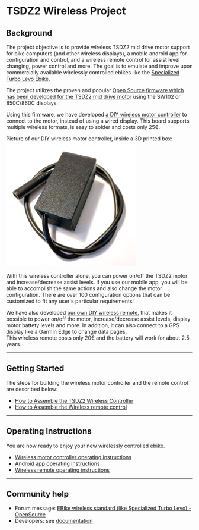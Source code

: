 # TSDZ2 Wireless Project 
## Background
The project objective is to provide wireless TSDZ2 mid drive motor support for bike computers (and other wireless displays), a mobile android app for configuration and control, and a wireless remote control for assist level changing, power control and more. The goal is to emulate and improve upon commercially available wirelessly controlled ebikes like the  [Specialized Turbo Levo Ebike](https://www.youtube.com/watch?v=F43oqj1Zlww).

The project utilizes the proven and popular [Open Source firmware which has been developed for the TSDZ2 mid drive motor](https://github.com/OpenSourceEBike/TSDZ2_wiki/wiki) using the SW102 or 850C/860C displays.

Using this firmware, we have developed [a DIY wireless motor controller](https://github.com/OpenSourceEBike/TSDZ2_wireless/tree/master/EBike_wireless_TSDZ2) to connect to the motor, instead of using a wired display. This board supports multiple wireless formats, is easy to solder and costs only 25€.

Picture of our DIY wireless motor controller, inside a 3D printed box:
![](3d_printed_box.png)<br>

With this wireless controller alone, you can power on/off the TSDZ2 motor and increase/decrease assist levels. If you use our mobile app, you will be able to accomplish the same actions and also change the motor configuration.
There are over 100 configuration options that can be customized to fit any user's particular requirements!

We have also developed [our own DIY wireless remote](remote/build_remote), that makes it possible to power on/off the motor, increase/decrease  assist levels, display motor battety levels and more. In addition, it can also connect to a GPS display like a Garmin Edge to change data pages.<br> 
This wireless remote costs only 20€ and the battery will work for about 2.5 years.

----
## Getting Started

The steps for building the wireless motor controller and the remote control are described below:
* [How to Assemble the TSDZ2 Wireless Controller](build_tsdz2_board.md)
* [How to Assemble the Wireless remote control](remote/build_remote.md)

----
## Operating Instructions

You are now ready to enjoy your new wirelessly controlled ebike.

* [Wireless motor controller operating instructions](wireless_motor_operation.md)
* [Android app operating instructions](android_app_operation.md)
* [Wireless remote operating instructions](operation.md)

-----
## Community help

* Forum message: [EBike wireless standard (like Specialized Turbo Levo) - OpenSource](https://endless-sphere.com/forums/viewtopic.php?t=106346)
* Developers: see [documentation](https://github.com/OpenSourceEBike/TSDZ2_wireless/blob/master/EBike_wireless_remote/documentation/README.md)


